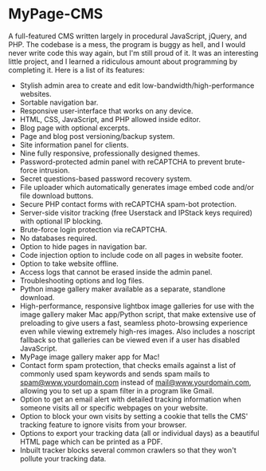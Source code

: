 # MyPage-CMS
A full-featured CMS written largely in procedural JavaScript, jQuery, and PHP. The codebase is a mess, the program is buggy as hell, and I would never write code this way again, but I'm still proud of it. It was an interesting little project, and I learned a ridiculous amount about programming by completing it. Here is a list of its features:
 
* Stylish admin area to create and edit low-bandwidth/high-performance websites.
* Sortable navigation bar.
* Responsive user-interface that works on any device.
* HTML, CSS, JavaScript, and PHP allowed inside editor.
* Blog page with optional excerpts.
* Page and blog post versioning/backup system.
* Site information panel for clients.
* Nine fully responsive, professionally designed themes.
* Password-protected admin panel with reCAPTCHA to prevent brute-force intrusion.
* Secret questions-based password recovery system.
* File uploader which automatically generates image embed code and/or file download buttons.
* Secure PHP contact forms with reCAPTCHA spam-bot protection.
* Server-side visitor tracking (free Userstack and IPStack keys required) with optional IP blocking.
* Brute-force login protection via reCAPTCHA.
* No databases required.
* Option to hide pages in navigation bar.
* Code injection option to include code on all pages in website footer.
* Option to take website offline.
* Access logs that cannot be erased inside the admin panel.
* Troubleshooting options and log files.
* Python image gallery maker available as a separate, standlone download.
* High-performance, responsive lightbox image galleries for use with the image gallery maker Mac app/Python script, that make extensive use of preloading to give users a fast, seamless photo-browsing experience even while viewing extremely high-res images. Also includes a noscript fallback so that galleries can be viewed even if a user has disabled JavaScript.
* MyPage image gallery maker app for Mac!
* Contact form spam protection, that checks emails against a list of commonly used spam keywords and sends spam mails to spam@www.yourdomain.com instead of mail@www.yourdomain.com, allowing you to set up a spam filter in a program like Gmail.
* Option to get an email alert with detailed tracking information when someone visits all or specific webpages on your website.
* Option to block your own visits by setting a cookie that tells the CMS' tracking feature to ignore visits from your browser.
* Options to export your tracking data (all or individual days) as a beautiful HTML page which can be printed as a PDF.
* Inbuilt tracker blocks several common crawlers so that they won't pollute your tracking data.
